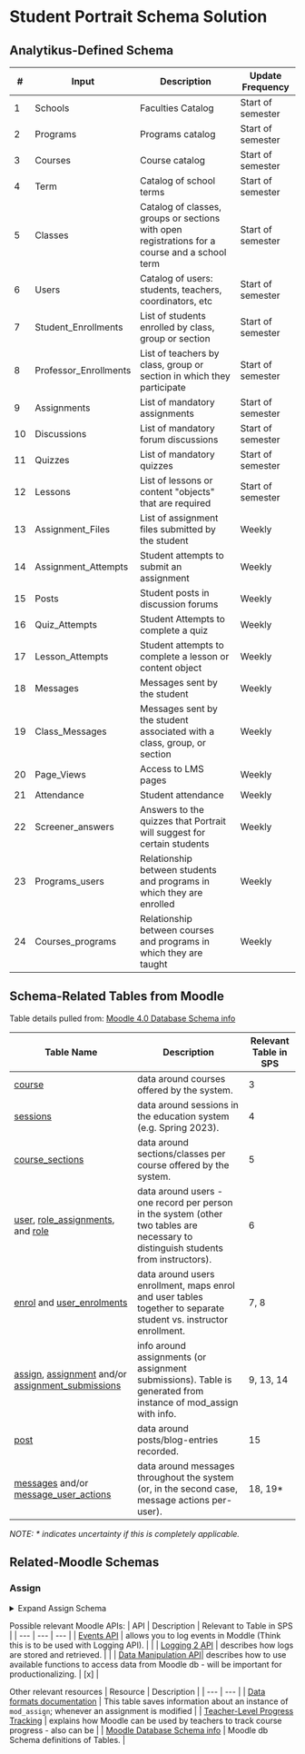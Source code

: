 # Student Portrait Schema Solution

## Analytikus-Defined Schema

|# | Input | Description | Update Frequency |
|-----------|-----------|-----------|-----------|
| 1 | Schools | Faculties Catalog | Start of semester |
| 2 | Programs | Programs catalog | Start of semester |
| 3 | Courses | Course catalog | Start of semester |
| 4 | Term | Catalog of school terms | Start of semester |
| 5 | Classes | Catalog of classes, groups or sections with open registrations for a course and a school term | Start of semester |
| 6 | Users | Catalog of users: students, teachers, coordinators, etc | Start of semester |
| 7 | Student_Enrollments | List of students enrolled by class, group or section | Start of semester |
| 8 | Professor_Enrollments | List of teachers by class, group or section in which they participate | Start of semester |
| 9 | Assignments | List of mandatory assignments | Start of semester |
| 10 | Discussions | List of mandatory forum discussions | Start of semester |
| 11 | Quizzes | List of mandatory quizzes | Start of semester |
| 12 | Lessons | List of lessons or content "objects" that are required | Start of semester |
| 13 | Assignment_Files | List of assignment files submitted by the student | Weekly |
| 14 | Assignment_Attempts | Student attempts to submit an assignment | Weekly |
| 15 | Posts | Student posts in discussion forums | Weekly |
| 16 | Quiz_Attempts | Student Attempts to complete a quiz | Weekly |
| 17 | Lesson_Attempts | Student attempts to complete a lesson or content object | Weekly |
| 18 | Messages | Messages sent by the student | Weekly |
| 19 | Class_Messages | Messages sent by the student associated with a class, group, or section | Weekly |
| 20 | Page_Views | Access to LMS pages | Weekly |
| 21 | Attendance | Student attendance | Weekly |
| 22 | Screener_answers | Answers to the quizzes that Portrait will suggest for certain students | Weekly |
| 23 | Programs_users | Relationship between students and programs in which they are enrolled | Weekly |
| 24 | Courses_programs | Relationship between courses and programs in which they are taught | Weekly |

## Schema-Related Tables from Moodle

Table details pulled from: [Moodle 4.0 Database Schema info](https://www.examulator.com/er/4.0/)

| Table Name | Description | Relevant Table in SPS |
| --- | --- | --- |
| [course](https://www.examulator.com/er/4.0/tables/course.html) | data around courses offered by the system. | 3 |
| [sessions](https://www.examulator.com/er/4.0/tables/sessions.html) | data around sessions in the education system (e.g. Spring 2023). | 4 |
| [course_sections](https://www.examulator.com/er/4.0/tables/course_sections.html) | data around sections/classes per course offered by the system. | 5 |
| [user](https://www.examulator.com/er/4.0/tables/user.html), [role_assignments](https://www.examulator.com/er/4.0/tables/role_assignments.html), and [role](https://www.examulator.com/er/4.0/tables/role.html) | data around users - one record per person in the system (other two tables are necessary to distinguish students from instructors). | 6 |
| [enrol](https://www.examulator.com/er/4.0/tables/enrol.html) and [user_enrolments](https://www.examulator.com/er/4.0/tables/user_enrolments.html) | data around users enrollment, maps enrol and user tables together to separate student vs. instructor enrollment. | 7, 8 |
| [assign](https://www.examulator.com/er/4.0/tables/assign.html), [assignment](https://www.examulator.com/er/4.0/tables/assignment.html) and/or [assignment_submissions](https://www.examulator.com/er/4.0/tables/assignment_submissions.html) | info around assignments (or assignment submissions). Table is generated from instance of mod_assign  with info. | 9, 13, 14 |
| [post](https://www.examulator.com/er/4.0/tables/post.html) | data around posts/blog-entries recorded. | 15 |
| [messages](https://www.examulator.com/er/4.0/tables/assign.html) and/or [message_user_actions](https://www.examulator.com/er/4.0/tables/message_user_actions.html) | data around messages throughout the system (or, in the second case, message actions per-user). | 18, 19* |


*NOTE: * indicates uncertainty if this is completely applicable.*

## Related-Moodle Schemas
### Assign
<details><summary>Expand Assign Schema</summary>
<p>

Moodle - Assign Table:
| Column Name | Column Type | Description |
| --- | --- | --- |
| id | int | general assignment id |
| course | int | |
| name |  |  |

</p>
</details>

Possible relevant Moodle APIs:
| API | Description | Relevant to Table in SPS |
| --- | --- | --- |
| [Events API](https://docs.moodle.org/dev/Events_API) | allows you to log events in Moddle (Think this is to be used with Logging API). | |
| [Logging 2 API](https://docs.moodle.org/dev/Logging_2) | describes how logs are stored and retrieved. | |
| [Data Manipulation API](https://docs.moodle.org/dev/Data_manipulation_API)| describes how to use available functions to access data from Moodle db - will be important for productionalizing. | [x] |

Other relevant resources
| Resource | Description |
| --- | --- |
| [Data formats documentation](https://www.examulator.com/er/4.0/tables/assign.html) | This table saves information about an instance of ```mod_assign```; whenever an assignment is modified |
| [Teacher-Level Progress Tracking](https://docs.moodle.org/400/en/Tracking_progress) | explains how Moodle can be used by teachers to track course progress - also can be |
| [Moodle Database Schema info](https://moodledev.io/docs/apis/core/dml/database-schema) | Moodle db Schema definitions of Tables. |

